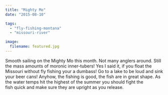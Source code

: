 ```yaml
---
title: "Mighty Mo"
date: "2015-08-10"

tags:
  - "fly-fishing-montana"
  - "missouri-river"

image:
  filename: featured.jpg
---
```


Smooth sailing on the Mighty Mo this month. Not many anglers around. Still the mass amounts of moronic inner-tubers! Yes I said it, if you float the Missouri without fly fishing your a dumbass! Go to a lake to be loud and sink your beer cans! Anyhow, the fishing is good, the fish are in great shape. As the water temps hit the highest of the summer you should fight the fish quick and make sure they are upright as you release.
